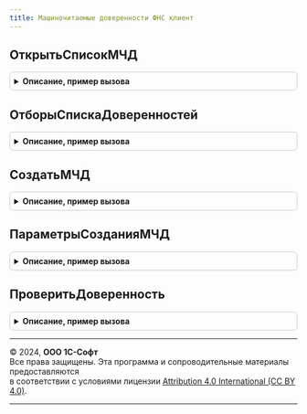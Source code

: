 ```yaml
---
title: Машиночитаемые доверенности ФНС клиент
---
```



## ОткрытьСписокМЧД
<details style="margin: 1em 0; padding: 0.5em; border: 1px solid #ccc; border-radius: 6px;">

<summary style="font-weight: bold; cursor: pointer;">Описание, пример вызова</summary>

```bsl

// Открывает форму списка машиночитаемых доверенностей.
//
// Параметры:
//  Отборы - см. ОтборыСпискаДоверенностей
//  ОповещениеОЗакрытии - ОписаниеОповещения - оповещение о закрытии формы списка доверенностей.
//  Владелец - Форма - владелец открываемой формы.
//
Процедура ОткрытьСписокМЧД(Отборы = Неопределено, ОповещениеОЗакрытии = Неопределено, Владелец = Неопределено) Экспорт
```

Пример вызова
```bsl
МашиночитаемыеДоверенностиФНСКлиент.ОткрытьСписокМЧД(Отборы, ОповещениеОЗакрытии, Владелец);
```
</details>

## ОтборыСпискаДоверенностей
<details style="margin: 1em 0; padding: 0.5em; border: 1px solid #ccc; border-radius: 6px;">

<summary style="font-weight: bold; cursor: pointer;">Описание, пример вызова</summary>

```bsl

// Конструктор отборов списка машиночитаемых доверенностей для процедуры ОткрытьСписокМЧД.
//
// Возвращаемое значение:
//  Структура - возможные отборы списка доверенностей:
//   * ОтборПоСостоянию - Строка
//   * Доверитель - Строка, ОпределяемыйТип.СторонаМЧД
//   * Представитель - Строка, ОпределяемыйТип.СторонаМЧД
//   * ДоверенностиПоРоли - Строка
//   * ТолькоДействующие - Булево
//   * Полномочия - Массив из Строка - коды полномочий.
//   * СертификатДоверителя - см. МашиночитаемыеДоверенностиФНС.ОтборДляДоверенностейПоСертификату
//   * СертификатПредставителя - см. МашиночитаемыеДоверенностиФНС.ОтборДляДоверенностейПоСертификату
//   * НаДату - Дата - статусы отобразятся на переданную дату.
//
Функция ОтборыСпискаДоверенностей() Экспорт
```

Пример вызова
```bsl
Результат = МашиночитаемыеДоверенностиФНСКлиент.ОтборыСпискаДоверенностей() 
```
</details>

## СоздатьМЧД
<details style="margin: 1em 0; padding: 0.5em; border: 1px solid #ccc; border-radius: 6px;">

<summary style="font-weight: bold; cursor: pointer;">Описание, пример вызова</summary>

```bsl

// Показывает форму создания машиночитаемой доверенности.
//
// Параметры:
//  ПараметрыФормы - см. ПараметрыСозданияМЧД
//  ОповещениеОЗавершении - ОписаниеОповещения
//
Процедура СоздатьМЧД(ПараметрыФормы, ОповещениеОЗавершении = Неопределено) Экспорт
```

Пример вызова
```bsl
МашиночитаемыеДоверенностиФНСКлиент.СоздатьМЧД(ПараметрыФормы, ОповещениеОЗавершении);
```
</details>

## ПараметрыСозданияМЧД
<details style="margin: 1em 0; padding: 0.5em; border: 1px solid #ccc; border-radius: 6px;">

<summary style="font-weight: bold; cursor: pointer;">Описание, пример вызова</summary>

```bsl

// Возвращает параметры предзаполнения формы новой машиночитаемой доверенности для процедуры СоздатьМЧД.
//
// Возвращаемое значение:
//  Структура:
//   * Полномочия    - Массив из Строка - коды полномочий, которые должны быть выбраны в форме при открытии.
//   * Доверитель    - ОпределяемыйТип.СторонаМЧД
//   * Представитель - ОпределяемыйТип.СторонаМЧД
//
Функция ПараметрыСозданияМЧД() Экспорт
```

Пример вызова
```bsl
Результат = МашиночитаемыеДоверенностиФНСКлиент.ПараметрыСозданияМЧД() 
```
</details>

## ПроверитьДоверенность
<details style="margin: 1em 0; padding: 0.5em; border: 1px solid #ccc; border-radius: 6px;">

<summary style="font-weight: bold; cursor: pointer;">Описание, пример вызова</summary>

```bsl

// Возвращает результат проверки доверенности.
//
// Параметры:
//  Оповещение - ОписаниеОповещения - оповещение о результате выполнения:
//   Структура:
//    # Верна - Булево
//    # ТребуетсяПроверка - Булево
//    # ЕстьВсеПодписи - Булево - есть все подписи доверителей.
//    # Статус - ПеречислениеСсылка.СтатусыМЧД
//    # ЕстьВРеестреФНС - Булево
//    # ТекстОшибки - Строка - ошибки строкой
//    # ОписаниеОшибок - Структура - содержит ошибки выполнения проверок:
//      ## ОписаниеОшибки  - Строка - полное описание ошибки, когда оно возвращается строкой.
//      ## ЗаголовокОшибки - Строка - заголовок ошибки, который соответствует операции
//                                  когда операция одна (не заполнен, когда операций несколько).
//      ## Ошибки          - Массив из Структура:
//                            ### ЗаголовокОшибки   - Строка - заголовок ошибки, который соответствует операции
//                                  когда операций несколько (не заполнен, когда операция одна).
//                            ### Описание          - Строка - краткое представление ошибки.
//    # РезультатыПроверкиПодписей - Массив из Структура:
//     ## Верна - Булево
//     ## КомуВыданСертификат - Строка
//     ## ДатаПодписи - Дата
//     ## ИдентификаторПодписи - УникальныйИдентификатор
//     ## ТребуетсяПроверка - Булево
//     ## Соответствует -  Булево - подпись соответствует доверителю.
//     ## ТекстОшибки - Строка
//     ## ТекстОшибкиСоответствия - Строка
//     ## РезультатПроверки - Неопределено - если подпись не требовалось проверять или не удалось ее проверить.
//                         - см. ЭлектроннаяПодписьКлиентСервер.РезультатПроверкиПодписи
//  Доверенность - СправочникСсылка.МашиночитаемыеДоверенности
//  ИдентификаторФормы - УникальныйИдентификатор - используется при проверке подписей на клиенте.
//   Если не указан, подписи, требующие проверки, не будут проверены на клиенте.
//
Процедура ПроверитьДоверенность(Оповещение, Доверенность, ИдентификаторФормы = Неопределено) Экспорт
```

Пример вызова
```bsl
МашиночитаемыеДоверенностиФНСКлиент.ПроверитьДоверенность(Оповещение, Доверенность, ИдентификаторФормы);
```
</details>

---

© 2024, **ООО 1С-Софт**  
Все права защищены. Эта программа и сопроводительные материалы предоставляются  
в соответствии с условиями лицензии [Attribution 4.0 International (CC BY 4.0)](https://creativecommons.org/licenses/by/4.0/legalcode).

---
